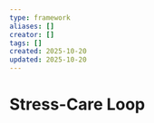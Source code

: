 ```yaml
---
type: framework
aliases: []
creator: []
tags: []
created: 2025-10-20
updated: 2025-10-20
---
```


# Stress-Care Loop


